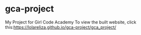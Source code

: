 # gca-project
My Project for Girl Code Academy
To view the built website, click this:https://lolareliza.github.io/gca-project/gca_project/
